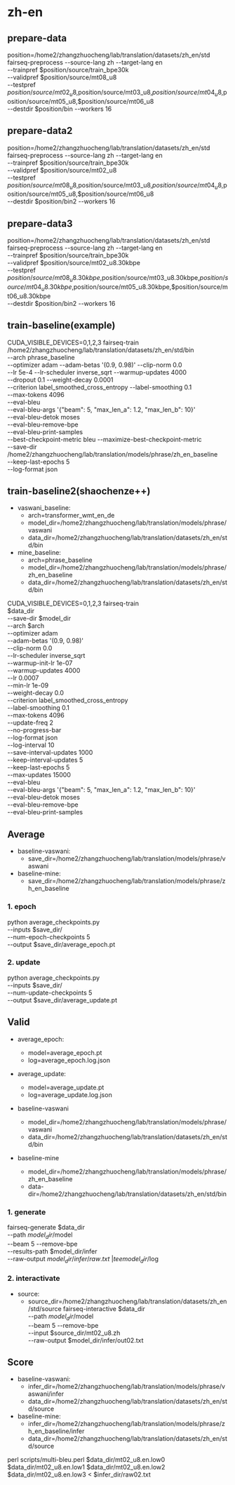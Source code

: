 # zh-en 

## prepare-data
position=/home2/zhangzhuocheng/lab/translation/datasets/zh_en/std
fairseq-preprocess --source-lang zh --target-lang en \
--trainpref $position/source/train_bpe30k \
--validpref $position/source/mt08_u8 \
--testpref $position/source/mt02_u8,$position/source/mt03_u8,$position/source/mt04_u8,$position/source/mt05_u8,$position/source/mt06_u8 \
--destdir $position/bin --workers 16

## prepare-data2
position=/home2/zhangzhuocheng/lab/translation/datasets/zh_en/std
fairseq-preprocess --source-lang zh --target-lang en \
--trainpref $position/source/train_bpe30k \
--validpref $position/source/mt02_u8 \
--testpref $position/source/mt08_u8,$position/source/mt03_u8,$position/source/mt04_u8,$position/source/mt05_u8,$position/source/mt06_u8 \
--destdir $position/bin2 --workers 16

## prepare-data3
position=/home2/zhangzhuocheng/lab/translation/datasets/zh_en/std
fairseq-preprocess --source-lang zh --target-lang en \
--trainpref $position/source/train_bpe30k \
--validpref $position/source/mt02_u8.30kbpe \
--testpref $position/source/mt08_u8.30kbpe,$position/source/mt03_u8.30kbpe,$position/source/mt04_u8.30kbpe,$position/source/mt05_u8.30kbpe,$position/source/mt06_u8.30kbpe \
--destdir $position/bin2 --workers 16

## train-baseline(example)
CUDA_VISIBLE_DEVICES=0,1,2,3 fairseq-train \
    /home2/zhangzhuocheng/lab/translation/datasets/zh_en/std/bin \
    --arch phrase_baseline \
    --optimizer adam --adam-betas '(0.9, 0.98)' --clip-norm 0.0 \
    --lr 5e-4 --lr-scheduler inverse_sqrt --warmup-updates 4000 \
    --dropout 0.1 --weight-decay 0.0001 \
    --criterion label_smoothed_cross_entropy --label-smoothing 0.1 \
    --max-tokens 4096 \
    --eval-bleu \
    --eval-bleu-args '{"beam": 5, "max_len_a": 1.2, "max_len_b": 10}' \
    --eval-bleu-detok moses \
    --eval-bleu-remove-bpe \
    --eval-bleu-print-samples \
    --best-checkpoint-metric bleu --maximize-best-checkpoint-metric \
    --save-dir /home2/zhangzhuocheng/lab/translation/models/phrase/zh_en_baseline \
    --keep-last-epochs 5 \
    --log-format json

## train-baseline2(shaochenze++)

- vaswani_baseline: 
  - arch=transformer_wmt_en_de
  - model_dir=/home2/zhangzhuocheng/lab/translation/models/phrase/vaswani
  - data_dir=/home2/zhangzhuocheng/lab/translation/datasets/zh_en/std/bin
- mine_baseline:
  - arch=phrase_baseline
  - model_dir=/home2/zhangzhuocheng/lab/translation/models/phrase/zh_en_baseline
  - data_dir=/home2/zhangzhuocheng/lab/translation/datasets/zh_en/std/bin

CUDA_VISIBLE_DEVICES=0,1,2,3 fairseq-train \
    $data_dir \
    --save-dir $model_dir \
    --arch $arch \
    --optimizer adam \
    --adam-betas '(0.9, 0.98)' \
    --clip-norm 0.0 \
    --lr-scheduler inverse_sqrt \
    --warmup-init-lr 1e-07 \
    --warmup-updates 4000 \
    --lr 0.0007 \
    --min-lr 1e-09 \
    --weight-decay 0.0 \
    --criterion label_smoothed_cross_entropy \
    --label-smoothing 0.1 \
    --max-tokens 4096 \
    --update-freq 2 \
    --no-progress-bar \
    --log-format json \
    --log-interval 10 \
    --save-interval-updates 1000 \
    --keep-interval-updates 5 \
    --keep-last-epochs 5 \
    --max-updates 15000 \
    --eval-bleu \
    --eval-bleu-args '{"beam": 5, "max_len_a": 1.2, "max_len_b": 10}' \
    --eval-bleu-detok moses \
    --eval-bleu-remove-bpe \
    --eval-bleu-print-samples

## Average

- baseline-vaswani: 
  - save_dir=/home2/zhangzhuocheng/lab/translation/models/phrase/vaswani
- baseline-mine: 
  - save_dir=/home2/zhangzhuocheng/lab/translation/models/phrase/zh_en_baseline

### 1. epoch
python average_checkpoints.py \
--inputs $save_dir/ \
--num-epoch-checkpoints 5 \
--output $save_dir/average_epoch.pt

### 2. update
python average_checkpoints.py \
--inputs $save_dir/ \
--num-update-checkpoints 5 \
--output $save_dir/average_update.pt


## Valid

- average_epoch:
  - model=average_epoch.pt
  - log=average_epoch.log.json
- average_update:
  - model=average_update.pt
  - log=average_update.log.json

- baseline-vaswani
  - model_dir=/home2/zhangzhuocheng/lab/translation/models/phrase/vaswani
  - data_dir=/home2/zhangzhuocheng/lab/translation/datasets/zh_en/std/bin
- baseline-mine
  - model_dir=/home2/zhangzhuocheng/lab/translation/models/phrase/zh_en_baseline
  - data-dir=/home2/zhangzhuocheng/lab/translation/datasets/zh_en/std/bin

### 1. generate
fairseq-generate $data_dir \
    --path $model_dir/$model \
    --beam 5 --remove-bpe \
    --results-path $model_dir/infer \
    --raw-output $model_dir/infer/raw.txt \
    | tee model_dir/$log

### 2. interactivate
- source:
  - source_dir=/home2/zhangzhuocheng/lab/translation/datasets/zh_en/std/source
fairseq-interactive $data_dir \
    --path $model_dir/$model \
    --beam 5 --remove-bpe \
    --input $source_dir/mt02_u8.zh \
    --raw-output $model_dir/infer/out02.txt

## Score

- baseline-vaswani:
  - infer_dir=/home2/zhangzhuocheng/lab/translation/models/phrase/vaswani/infer
  - data_dir=/home2/zhangzhuocheng/lab/translation/datasets/zh_en/std/source
- baseline-mine:
  - infer_dir=/home2/zhangzhuocheng/lab/translation/models/phrase/zh_en_baseline/infer
  - data_dir=/home2/zhangzhuocheng/lab/translation/datasets/zh_en/std/source

perl scripts/multi-bleu.perl $data_dir/mt02_u8.en.low0 $data_dir/mt02_u8.en.low1 $data_dir/mt02_u8.en.low2 $data_dir/mt02_u8.en.low3 < $infer_dir/raw02.txt